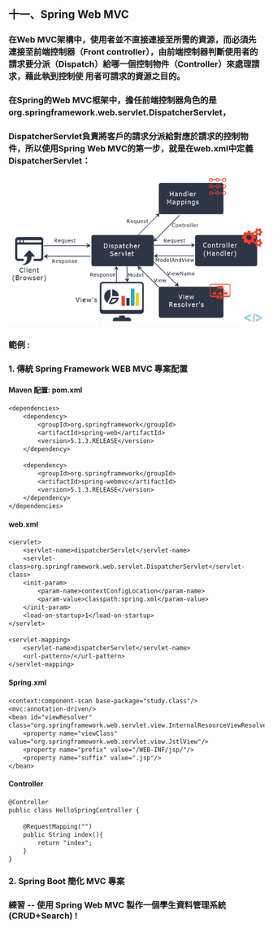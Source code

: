 ## 十一、Spring Web MVC
### 在Web MVC架構中，使用者並不直接連接至所需的資源，而必須先連接至前端控制器（Front controller），由前端控制器判斷使用者的請求要分派（Dispatch）給哪一個控制物件（Controller）來處理請求，藉此執到控制使 用者可請求的資源之目的。
### 在Spring的Web MVC框架中，擔任前端控制器角色的是org.springframework.web.servlet.DispatcherServlet， 
### DispatcherServlet負責將客戶的請求分派給對應於請求的控制物件，所以使用Spring Web MVC的第一步，就是在web.xml中定義 DispatcherServlet：
### <img src="../images/spring-mvc.jpg">
### 範例 : 
### 1. 傳統 Spring Framework WEB MVC 專案配置
#### Maven 配置: pom.xml
    <dependencies>
        <dependency>
            <groupId>org.springframework</groupId>
            <artifactId>spring-web</artifactId>
            <version>5.1.3.RELEASE</version>
        </dependency>

        <dependency>
            <groupId>org.springframework</groupId>
            <artifactId>spring-webmvc</artifactId>
            <version>5.1.3.RELEASE</version>
        </dependency>
    </dependencies>
    
#### web.xml
    <servlet>
        <servlet-name>dispatcherServlet</servlet-name>
        <servlet-class>org.springframework.web.servlet.DispatcherServlet</servlet-class>
        <init-param>
            <param-name>contextConfigLocation</param-name>
            <param-value>classpath:spring.xml</param-value>
        </init-param>
        <load-on-startup>1</load-on-startup>
    </servlet>

    <servlet-mapping>
        <servlet-name>dispatcherServlet</servlet-name>
        <url-pattern>/</url-pattern>
    </servlet-mapping>
    
#### Spring.xml
	<context:component-scan base-package="study.class"/>
    <mvc:annotation-driven/>
    <bean id="viewResolver" class="org.springframework.web.servlet.view.InternalResourceViewResolver">
        <property name="viewClass" value="org.springframework.web.servlet.view.JstlView"/>
        <property name="prefix" value="/WEB-INF/jsp/"/>
        <property name="suffix" value=".jsp"/>
    </bean>
    
#### Controller
	@Controller
	public class HelloSpringController {

		@RequestMapping("")
		public String index(){
			return "index";
		}
	}
### 2. Spring Boot 簡化 MVC 專案

### 練習 -- 使用 Spring Web MVC 製作一個學生資料管理系統(CRUD+Search) ! 
